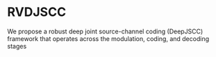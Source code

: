 # RVDJSCC
We propose a robust deep joint source-channel coding (DeepJSCC) framework that operates across the modulation, coding, and decoding stages
